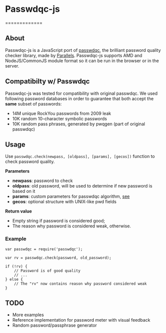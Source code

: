 # Passwdqc-js
=============

## About

Passwdqc-js is a JavaScript port of [passwdqc](http://openwall.com/passwdqc/), the brilliant password quality checker library, made by [Parallels](https://www.parallels.com/). Passwdqc-js supports AMD and NodeJS/CommonJS module format so it can be run in the browser or in the server.

## Compatibilty w/ Passwdqc

Passwdqc-js was tested for compatibility with original passwdqc. We used following password databases in order to guarantee that both accept the **same** subset of passwords:

* 14M unique RockYou passwords from 2009 leak
* 10K random 10-character symbolic passwords
* 10K random pass phrases, generated by pwqgen (part of original passwdqc)

## Usage
Use `passwdqc.check(newpass, [oldpass], [params], [gecos])` function to check password quality.

**Parameters**

* **newpass**: password to check
* **oldpass**: old password, will be used to determine if new password is based on it
* **params**: custom parameters for passwdqc algorithm, [see](http://www.openwall.com/passwdqc/README.shtml)
* **gecos**: optional structure with UNIX-like pwd fields

**Return value**

* Empty string if password is considered good;
* The reason why password is considered weak, otherwise.

### Example

	var passwdqc = require('passwdqc');

	var rv = passwdqc.check(password, old_password);

	if (!rv) {
		// Password is of good quality
		// ...
	} else {
		// The "rv" now contains reason why password considered weak
	}

## TODO
* More examples
* Reference implementation for password meter with visual feedback
* Random password/passphrase generator